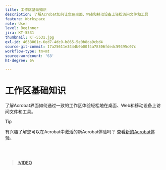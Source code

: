 ```yaml
---
title: 工作区基础知识
description: 了解Acrobat如何让您在桌面、Web和移动设备上轻松访问文件和工具
feature: Workspace
role: User
level: Beginner
jira: KT-5531
thumbnail: KT-5531.jpg
exl-id: 4638061c-6ed7-4dc0-b865-5e0b8da9cbd4
source-git-commit: 17a25611e3444b0b00f4a78306fdedc59495c07c
workflow-type: tm+mt
source-wordcount: '63'
ht-degree: 6%

---
```


# 工作区基础知识

了解Acrobat界面如何通过一致的工作区体验轻松地在桌面、Web和移动设备上访问文件和工具。

>[!TIP]
>
>有兴趣了解您可以在Acrobat中激活的新Acrobat体验吗？ 查看[新的Acrobat体验](new-workspace.md)。

<br> 

>[!VIDEO](https://video.tv.adobe.com/v/3409168?quality=12&learn=on&hidetitle=true&captions=chi_hans)
